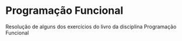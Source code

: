 # Programação Funcional 

Resolução de alguns dos exercícios do livro da disciplina Programação Funcional 
